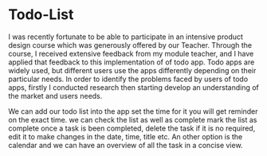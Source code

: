 # Todo-List

I was recently fortunate to be able to participate in an intensive product design course which was generously offered by our Teacher. Through the course, I received extensive feedback from my module teacher, and I have applied that feedback to this implementation of of todo app.
Todo apps are widely used, but different users use the apps differently depending on their particular needs. In order to identify the problems faced by users of todo apps, firstly I conducted research then starting develop an understanding of the market and users needs.


We can add our todo list into the app set the time for it you will get reminder on the exact time. we can check the list as well as complete mark the list as complete once a task is been completed, delete the task if it is no required, edit it to make changes in the date, time, title etc.
An other option is the calendar and we can have an overview of all the task in a concise view.